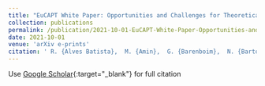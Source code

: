 ```yaml
---
title: "EuCAPT White Paper: Opportunities and Challenges for Theoretical Astroparticle Physics in the Next Decade"
collection: publications
permalink: /publication/2021-10-01-EuCAPT-White-Paper-Opportunities-and-Challenges-for-Theoretical-Astroparticle-Physics-in-the-Next-Decade
date: 2021-10-01
venue: 'arXiv e-prints'
citation: ' R. {Alves Batista},  M. {Amin},  G. {Barenboim},  N. {Bartolo},  D. {Baumann},  A. {Bauswein},  E. {Bellini},  D. {Benisty},  G. {Bertone},  P. {Blasi},  C. {B{\&quot;o}hmer},  {\v{Z}}. {Bo{\v{s}}njak},  T. {Bringmann},  C. {Burrage},  M. {Bustamante},  J. {Calder{\&apos;o}n Bustillo},  C. {Byrnes},  F. {Calore},  R. {Catena},  D. {Cerde{\~n}o},  S. {Cerri},  M. {Chianese},  K. {Clough},  A. {Cole},  P. {Coloma},  A. {Coogan},  L. {Covi},  D. {Cutting},  A. {Davis},  C. {de Rham},  A. {di Matteo},  G. {Dom{\`e}nech},  M. {Drewes},  T. {Dietrich},  T. {Edwards},  I. {Esteban},  R. {Erdem},  C. {Evoli},  M. {Fasiello},  S. {Feeney},  R. {Ferreira},  A. {Fialkov},  N. {Fornengo},  S. {Gabici},  T. {Galatyuk},  D. {Gaggero},  D. {Grasso},  C. {Gu{\&apos;e}pin},  J. {Harz},  M. {Herrero-Valea},  T. {Hinderer},  N. {Hogg},  D. {Hooper},  F. {Iocco},  J. {Isern},  K. {Karchev},  B. {Kavanagh},  M. {Korsmeier},  K. {Kotera},  K. {Koyama},  B. {Krishnan},  J. {Lesgourgues},  J. {Levi Said},  L. {Lombriser},  C. {Lorenz},  S. {Manconi},  M. {Mapelli},  A. {Marcowith},  S. {Markoff},  D. {Marsh},  M. {Martinelli},  C. {Martins},  J. {Matthews},  A. {Meli},  O. {Mena},  J. {Mifsud},  M. {Miller Bertolami},  P. {Millington},  P. {Moesta},  K. {Nippel},  V. {Niro},  E. {O&apos;Connor},  F. {Oikonomou},  C. {Paganini},  G. {Pagliaroli},  P. {Pani},  C. {Pfrommer},  S. {Pascoli},  L. {Pinol},  L. {Pizzuti},  R. {Porto},  A. {Pound},  F. {Quevedo},  G. {Raffelt},  A. {Raccanelli},  E. {Ramirez-Ruiz},  M. {Raveri},  S. {Renaux-Petel},  A. {Ricciardone},  A. {Rida Khalifeh},  A. {Riotto},  R. {Roiban},  J. {Rubio},  M. {Sahl{\&apos;e}n},  N. {Sabti},  L. {Sagunski},  N. {{\v{S}}ar{\v{c}}evi{\&apos;c}},  K. {Schmitz},  P. {Schwaller},  T. {Schwetz},  A. {Sedrakian},  E. {Sellentin},  A. {Serenelli},  P. {Serpico},  E. {Sfakianakis},  S. {Shalgar},  A. {Silvestri},  I. {Tamborra},  K. {Tanidis},  D. {Teresi},  A. {Tokareva},  L. {Tolos},  S. {Trojanowski},  R. {Trotta},  C. {Uhlemann},  F. {Urban},  F. {Vernizzi},  A. {van Vliet},  F. {Villante},  A. {Vincent},  J. {Vink},  E. {Vitagliano},  C. {Weniger},  A. {Wickenbrock},  W. {Winter},  S. {Zell},  M. {Zeng}, &quot;EuCAPT White Paper: Opportunities and Challenges for Theoretical Astroparticle Physics in the Next Decade.&quot; arXiv e-prints, 2021.'
---
```

Use [Google Scholar](https://scholar.google.com/scholar?q=EuCAPT+White+Paper:+Opportunities+and+Challenges+for+Theoretical+Astroparticle+Physics+in+the+Next+Decade){:target="_blank"} for full citation